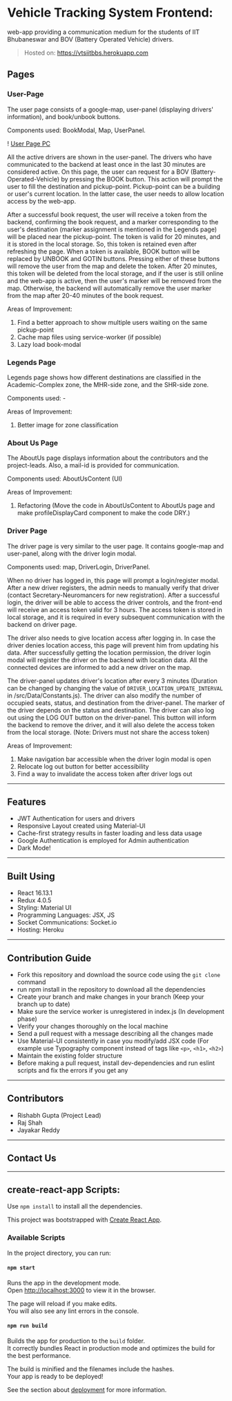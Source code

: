 # Vehicle Tracking System Frontend:

web-app providing a communication medium for the students of IIT Bhubaneswar and BOV (Battery Operated Vehicle) drivers. 
> Hosted on: https://vtsiitbbs.herokuapp.com 
<!-- Backend Repository: ################################## -->

## Pages

### User-Page

The user page consists of a google-map, user-panel (displaying drivers' information), and book/unbook buttons.

Components used: BookModal, Map, UserPanel.

! [User Page PC](./ScreenShots/UserPC.JPG "User Page in PC")

All the active drivers are shown in the user-panel. The drivers who have communicated to the backend at least once in the last 30 minutes are considered active. 
On this page, the user can request for a BOV (Battery-Operated-Vehicle) by pressing the BOOK button. This action will prompt the user to fill the destination and pickup-point. Pickup-point can be a building or user's current location. In the latter case, the user needs to allow location access by the web-app. 

After a successful book request, the user will receive a token from the backend, confirming the book request, and a marker corresponding to the user's destination (marker assignment is mentioned in the Legends page) will be placed near the pickup-point. The token is valid for 20 minutes, and it is stored in the local storage. So, this token is retained even after refreshing the page. When a token is available, BOOK button will be replaced by UNBOOK and GOTIN buttons. Pressing either of these buttons will remove the user from the map and delete the token. After 20 minutes, this token will be deleted from the local storage, and if the user is still online and the web-app is active, then the user's marker will be removed from the map. Otherwise, the backend will automatically remove the user marker from the map after 20-40 minutes of the book request.

Areas of Improvement: 
1. Find a better approach to show multiple users waiting on the same pickup-point
2. Cache map files using service-worker (if possible)
3. Lazy load book-modal

### Legends Page

Legends page shows how different destinations are classified in the Academic-Complex zone, the MHR-side zone, and the SHR-side zone. 

Components used: -
<!-- ################# IMAGE ################ -->

Areas of Improvement: 
1. Better image for zone classification

### About Us Page

The AboutUs page displays information about the contributors and the project-leads. Also, a mail-id is provided for communication.

Components used: AboutUsContent (UI)
<!-- ################# IMAGE ################ -->

Areas of Improvement: 
1. Refactoring (Move the code in AboutUsContent to AboutUs page and make profileDisplayCard component to make the code DRY.)

### Driver Page

The driver page is very similar to the user page. It contains google-map and user-panel, along with the driver login modal.

Components used: map, DriverLogin, DriverPanel.
<!-- ################ IMAGE ############### -->

When no driver has logged in, this page will prompt a login/register modal. After a new driver registers, the admin needs to manually verify that driver (contact Secretary-Neuromancers for new registration). After a successful login, the driver will be able to access the driver controls, and the front-end will receive an access token valid for 3 hours. The access token is stored in local storage, and it is required in every subsequent communication with the backend on driver page.

The driver also needs to give location access after logging in. In case the driver denies location access, this page will prevent him from updating his data. After successfully getting the location permission, the driver login modal will register the driver on the backend with location data. All the connected devices are informed to add a new driver on the map.

The driver-panel updates driver's location after every 3 minutes (Duration can be changed by changing the value of `DRIVER_LOCATION_UPDATE_INTERVAL` in /src/Data/Constants.js). The driver can also modify the number of occupied seats, status, and destination from the driver-panel. The marker of the driver depends on the status and destination. The driver can also log out using the LOG OUT button on the driver-panel. This button will inform the backend to remove the driver, and it will also delete the access token from the local storage. 
(Note: Drivers must not share the access token) 

Areas of Improvement: 
1. Make navigation bar accessible when the driver login modal is open
2. Relocate log out button for better accessibility
3. Find a way to invalidate the access token after driver logs out

---

## Features
- JWT Authentication for users and drivers
- Responsive Layout created using Material-UI
- Cache-first strategy results in faster loading and less data usage
- Google Authentication is employed for Admin authentication
- Dark Mode!

---

## Built Using 
- React 16.13.1
- Redux 4.0.5
- Styling: Material UI 
- Programming Languages: JSX, JS
- Socket Communications: <span>Socket.io</span>
- Hosting: Heroku

---

## Contribution Guide

- Fork this repository and download the source code using the `git clone` command
- run npm install in the repository to download all the dependencies
- Create your branch and make changes in your branch (Keep your branch up to date)
- Make sure the service worker is unregistered in index.js (In development phase)
- Verify your changes thoroughly on the local machine
- Send a pull request with a message describing all the changes made
- Use Material-UI consistently in case you modify/add JSX code (For example use Typography component instead of tags like `<p>`, `<h1>`, `<h2>`)
- Maintain the existing folder structure
- Before making a pull request, install dev-dependencies and run eslint scripts and fix the errors if you get any

---

## Contributors

- Rishabh Gupta (Project Lead)
- Raj Shah 
- Jayakar Reddy

---

## Contact Us
<!-- ######################## You can put your queries to us at secyprogsoc.sg@iitbbs.ac.in -->

---

## create-react-app Scripts:

Use `npm install` to install all the dependencies.

This project was bootstrapped with [Create React App](https://github.com/facebook/create-react-app).

### Available Scripts

In the project directory, you can run:

#### `npm start`

Runs the app in the development mode.<br />
Open [http://localhost:3000](http://localhost:3000) to view it in the browser.

The page will reload if you make edits.<br />
You will also see any lint errors in the console.

#### `npm run build`

Builds the app for production to the `build` folder.<br />
It correctly bundles React in production mode and optimizes the build for the best performance.

The build is minified and the filenames include the hashes.<br />
Your app is ready to be deployed!

See the section about [deployment](https://facebook.github.io/create-react-app/docs/deployment) for more information.